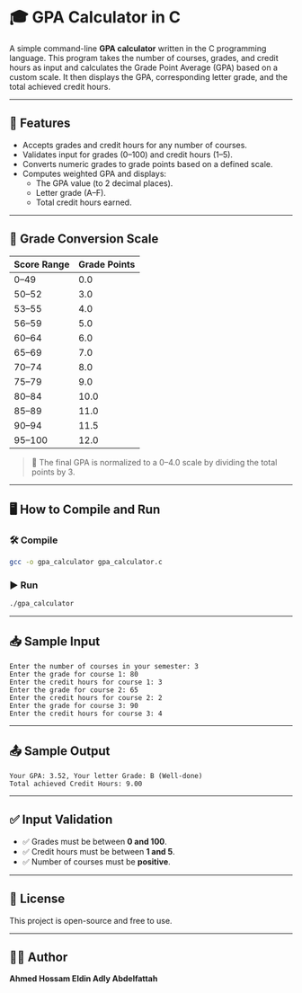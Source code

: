 # 🎓 GPA Calculator in C

A simple command-line **GPA calculator** written in the C programming language. This program takes the number of courses, grades, and credit hours as input and calculates the Grade Point Average (GPA) based on a custom scale. It then displays the GPA, corresponding letter grade, and the total achieved credit hours.

---

## 🚀 Features

- Accepts grades and credit hours for any number of courses.
- Validates input for grades (0–100) and credit hours (1–5).
- Converts numeric grades to grade points based on a defined scale.
- Computes weighted GPA and displays:
  - The GPA value (to 2 decimal places).
  - Letter grade (A–F).
  - Total credit hours earned.

---

## 🧮 Grade Conversion Scale

| Score Range | Grade Points |
|-------------|---------------|
| 0–49        | 0.0           |
| 50–52       | 3.0           |
| 53–55       | 4.0           |
| 56–59       | 5.0           |
| 60–64       | 6.0           |
| 65–69       | 7.0           |
| 70–74       | 8.0           |
| 75–79       | 9.0           |
| 80–84       | 10.0          |
| 85–89       | 11.0          |
| 90–94       | 11.5          |
| 95–100      | 12.0          |

> 🔢 The final GPA is normalized to a 0–4.0 scale by dividing the total points by 3.

---

## 🖥️ How to Compile and Run

### 🛠 Compile

```bash
gcc -o gpa_calculator gpa_calculator.c
```

### ▶ Run

```bash
./gpa_calculator
```

---

## 📥 Sample Input

```
Enter the number of courses in your semester: 3
Enter the grade for course 1: 80
Enter the credit hours for course 1: 3
Enter the grade for course 2: 65
Enter the credit hours for course 2: 2
Enter the grade for course 3: 90
Enter the credit hours for course 3: 4
```

---

## 📤 Sample Output

```
Your GPA: 3.52, Your letter Grade: B (Well-done)
Total achieved Credit Hours: 9.00
```

---

## ✅ Input Validation

- ✅ Grades must be between **0 and 100**.
- ✅ Credit hours must be between **1 and 5**.
- ✅ Number of courses must be **positive**.

---

## 📄 License

This project is open-source and free to use.

---

## 🙋‍♂️ Author

**Ahmed Hossam Eldin Adly Abdelfattah**
